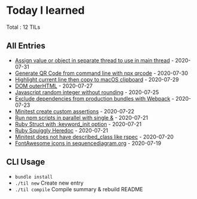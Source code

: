 # Today I learned

Total : 12 TILs

## All Entries

- [Assign value or object in separate thread to use in main thread](./entries/2020-07-31-assign-value-or-object-in-separate-thread-to-use-in-main-thread.md) - 2020-07-31
- [Generate QR Code from command line with npx qrcode](./entries/2020-07-30-generate-qr-code-from-command-line-with-npx-qrcode.md) - 2020-07-30
- [Highlight current line then copy to macOS clipboard](./entries/2020-07-29-highlight-current-line-then-copy-to-mac-os-clipboard.md) - 2020-07-29
- [DOM outerHTML](./entries/2020-07-27-dom-outer-html.md) - 2020-07-27
- [Javascript random integer without rounding](./entries/2020-07-25-javascript-random-integer-without-rounding.md) - 2020-07-25
- [Exclude dependencies from production bundles with Webpack](./entries/2020-07-23-exclude-dependencies-from-production-bundles-with-webpack.md) - 2020-07-23
- [Minitest create custom assertions](./entries/2020-07-22-minitest-create-custom-assertions.md) - 2020-07-22
- [Run npm scripts in parallel with single &](./entries/2020-07-21-run-npm-scripts-in-parallel-with-single-ampersand.md) - 2020-07-21
- [Ruby Struct with :keyword_init option](./entries/2020-07-21-ruby-struct-with-keyword-init-option.md) - 2020-07-21
- [Ruby Squiggly Heredoc](./entries/2020-07-21-ruby-squiggly-heredoc.md) - 2020-07-21
- [Minitest does not have described_class like rspec](./entries/2020-07-20-minitest-does-not-have-described-class-like-rspec.md) - 2020-07-20
- [FontAwesome icons in sequencediagram.org](./entries/2020-07-19-sequence-diagram-org-logo.md) - 2020-07-19

## CLI Usage

- `bundle install`
- `./til new` Create new entry
- `./til compile` Compile summary & rebuild README
